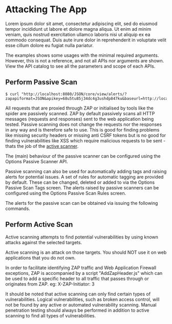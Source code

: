 <a name="examples"></a>Attacking The App
=========================================

Lorem ipsum dolor sit amet, consectetur adipiscing elit, sed do eiusmod tempor incididunt ut labore et dolore magna aliqua. 
Ut enim ad minim veniam, quis nostrud exercitation ullamco laboris nisi ut aliquip ex ea commodo consequat. Duis aute irure dolor 
in reprehenderit in voluptate velit esse cillum dolore eu fugiat nulla pariatur.

<aside class="notice">
The examples shows some usages with the minimal required arguments. However, this is not a reference, and not all APIs 
nor arguments are shown. View the API catalog to see all the parameters and scope of each APIs.
</aside>

<a name="passive_scan"></a>Perform Passive Scan
-------------------

``` shell
$ curl "http://localhost:8080/JSON/core/view/alerts/?zapapiformat=JSON&apikey=68u5tu85j34dc4g3ushdp847ku&baseurl=http://localhost:3000&start=&count="
```

All requests that are proxied through ZAP or initialised by tools like the spider are passively scanned. 
ZAP by default passively scans all HTTP messages (requests and responses) sent to the web application being tested. 
Passive scanning does not change the requests nor the responses in any way and is therefore safe to use.
This is good for finding problems like missing security headers or missing anti CSRF tokens but is no good for finding 
vulnerabilities like XSS which require malicious requests to be sent - thats the job of the [active scanner](#active_scan).

The (main) behaviour of the passive scanner can be configured using the Options Passive Scanner API.

Passive scanning can also be used for automatically adding tags and raising alerts for potential issues. A set of rules for 
automatic tagging are provided by default. These can be changed, deleted or added to via the Options Passive Scan Tags screen.
The alerts raised by passive scanners can be configured using the Options Passive Scan Rules screen.

The alerts for the passive scan can be obtained via issuing the following commands.




<a name="active_scan"></a>Perform Active Scan
-------------------

Active scanning attempts to find potential vulnerabilities by using known attacks against the selected targets.

Active scanning is an attack on those targets. You should NOT use it on web applications that you do not own.

In order to facilitate identifying ZAP traffic and Web Application Firewall exceptions, ZAP is accompanied by a script "AddZapHeader.js" which can be used to add a specific header to all traffic that passes through or originates from ZAP. eg: X-ZAP-Initiator: 3

It should be noted that active scanning can only find certain types of vulnerabilities. Logical vulnerabilities, such as broken access control, will not be found by any active or automated vulnerability scanning. Manual penetration testing should always be performed in addition to active scanning to find all types of vulnerabilities.


